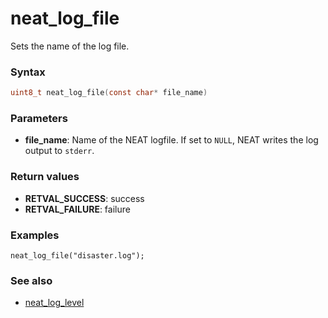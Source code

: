 # neat_log_file
Sets the name of the log file.

### Syntax
```c
uint8_t neat_log_file(const char* file_name)
```

### Parameters
- **file_name**: Name of the NEAT logfile. If set to `NULL`, NEAT writes the log output to `stderr`.


### Return values
- **RETVAL_SUCCESS**: success
- **RETVAL_FAILURE**: failure

### Examples
```
neat_log_file("disaster.log");
```

### See also

- [neat_log_level](neat_log_level.md)
